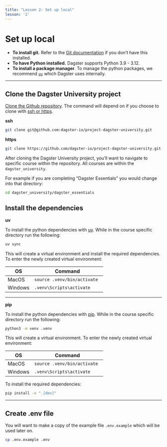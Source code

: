 ```yaml
---
title: "Lesson 2: Set up local"
lesson: '2'
---
```


# Set up local

- **To install git.** Refer to the [Git documentation](https://github.com/git-guides/install-git) if you don’t have this installed.
- **To have Python installed.**  Dagster supports Python 3.9 - 3.12.
- **To install a package manager**. To manage the python packages, we recommend [`uv`]((https://docs.astral.sh/uv/)) which Dagster uses internally.

---

## Clone the Dagster University project

[Clone the Github repository](https://docs.github.com/en/repositories/creating-and-managing-repositories/cloning-a-repository). The command will depend on if you choose to clone with [ssh or https](https://graphite.dev/guides/git-clone-ssh-vs-https).

**ssh**

```bash
git clone git@github.com:dagster-io/project-dagster-university.git
```

**https**

```bash
git clone https://github.com/dagster-io/project-dagster-university.git
```

After cloning the Dagster University project, you’ll want to navigate to specific course within the repository. All courses are within the `dagster_university`.

For example if you are completing "Dagster Essentials" you would change into that directory:

```bash
cd dagster_university/dagster_essentials
```

## Install the dependencies

**uv**

To install the python dependencies with [uv](https://docs.astral.sh/uv/). While in the course specific directory run the following:

```bash
uv sync
```

This will create a virtual environment and install the required dependencies. To enter the newly created virtual environment:

| OS | Command |
| --- | --- |
| MacOS | ```source .venv/bin/activate ``` |
| Windows | ```.venv\Scripts\activate ``` |

---

**pip**

To install the python dependencies with [pip](https://pypi.org/project/pip/).  While in the course specific directory run the following:

```bash
python3 -m venv .venv
```

This will create a virtual environment. To enter the newly created virtual environment:

| OS | Command |
| --- | --- |
| MacOS | ```source .venv/bin/activate ``` |
| Windows | ```.venv\Scripts\activate ``` |

To install the required dependencies:

```bash
pip install -e ".[dev]"
```

---

## Create .env file

You will want to make a copy of the example file `.env.example` which will be used later on.

```bash
cp .env.example .env
```
